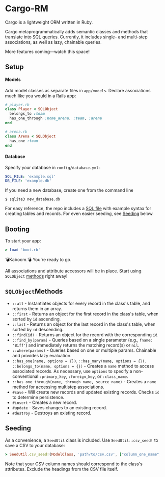 # Cargo-RM
Cargo is a lightweight ORM written in Ruby.

Cargo metaprogrammatically adds semantic classes and methods that translate into SQL queries. Currently, it includes single- and multi-step associations, as well as lazy, chainable queries.

More features coming—watch this space!

## Setup

#### Models
Add model classes as separate files in `app/models`. Declare associations much like you would in a Rails app:

```ruby
# player.rb
class Player < SQLObject
  belongs_to :team
  has_one_through :home_arena, :team, :arena
end
```

```ruby
# arena.rb
class Arena < SQLObject
  has_one :team
end
```

#### Database
Specify your database in `config/database.yml`:

```yaml
SQL_FILE: 'example.sql'
DB_FILE: 'example.db'
```

If you need a new database, create one from the command line

    $ sqlite3 new_database.db

For easy reference, the repo includes a [SQL file](https://github.com/jmhol9/cargo-rm/blob/master/basketball.sql) with example syntax for creating tables and records. For even easier seeding, see [Seeding](#seeding) below.

## Booting

To start your app:

```ruby
> load 'boot.rb'
```

💣Kaboom.💣 You're ready to go.

All associations and attribute accessors will be in place. Start using `SQLObject` [methods](#methods) right away!

## <a name="methods"></a> `SQLObject`Methods

* `::all` - Instantiates objects for every record in the class's table, and returns them in an array.
* `::first` - Returns an object for the first record in the class's table, when sorted by `id` ascending.
* `::last` - Returns an object for the last record in the class's table, when sorted by `id` descending.
* `::find(id)` - Returns an object for the record with the corresponding `id`.
* `::find_by(param)` - Queries based on a single parameter (e.g., `fname: 'Biff'`) and immediately returns the matching record(s) or `nil`.
* `::where(params)` - Queries based on one or multiple params. Chainable and provides lazy evaluation.
* `::has_one(name, options = {})`, `::has_many(name, options = {})`, `::belongs_to(name, options = {})` - Creates a `name` method to access associated records. As necessary, use `options` to specify a non-conventional `:primary_key`, `:foreign_key`, or `:class_name`.
* `::has_one_through(name, through_name, source_name)` - Creates a `name` method for accessing multistep associations.
* `#save` - Will create new records and updated existing records. Checks `id` to determine persistence.
* `#insert` - Creates a new record.
* `#update` - Saves changes to an existing record.
* `#destroy` - Destroys an existing record.

## <a name="seeding"></a>Seeding

As a convenience, a `SeedUtil` class is included. Use `SeedUtil::csv_seed!` to save a CSV to your database:

```ruby
> SeedUtil.csv_seed!(ModelClass, 'path/to/csv.csv', ["column_one_name", "column_two_name", "column_three_name"])
```

Note that your CSV column names should correspond to the class's attributes. Exclude the headings from the CSV file itself.
